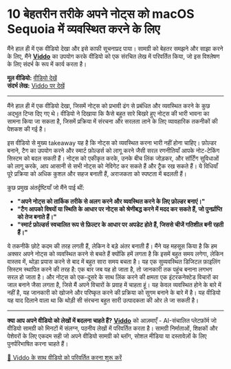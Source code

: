 # 10 बेहतरीन तरीके अपने नोट्स को macOS Sequoia में व्यवस्थित करने के लिए

मैंने हाल ही में एक वीडियो देखा और इसे काफी सूचनाप्रद पाया। सामग्री को बेहतर समझने और साझा करने के लिए, मैंने **[Viddo](https://viddo.pro/)** का उपयोग करके वीडियो को एक संरचित लेख में परिवर्तित किया, जो इस विश्लेषण के लिए संदर्भ के रूप में कार्य करता है।

**मूल वीडियो:** [वीडियो देखें](https://www.youtube.com/watch?v=zN45Rq6toiU)  
**संदर्भ लेख:** [Viddo पर देखें](https://viddo.pro/zh/video-result/b8605efd-4c08-4e4a-a1b7-be044ac6e59c)

---

मैंने हाल ही में एक वीडियो देखा, जिसमें नोट्स को प्रभावी ढंग से प्रबंधित और व्यवस्थित करने के कुछ अद्भुत टिप्स दिए गए थे। वीडियो ने दिखाया कि कैसे बहुत सारे बिखरे हुए नोट्स की भारी भावना का सामना किया जा सकता है, जिसमें प्रक्रिया में संरचना और सरलता लाने के लिए व्यावहारिक तकनीकों की पेशकश की गई है।

इस वीडियो से मुख्य takeaway यह है कि नोट्स को व्यवस्थित करना भारी नहीं होना चाहिए। फ़ोल्डर बनाने, टैग का उपयोग करने और स्मार्ट फ़ोल्डर्स को लागू करने जैसी सरल रणनीतियाँ आपके नोट-टेकिंग सिस्टम को बदल सकती हैं। नोट्स को एकीकृत करके, उनके बीच लिंक जोड़कर, और सॉर्टिंग सुविधाओं को लागू करके, आप आसानी से सभी नोट्स को नेविगेट कर सकते हैं और ट्रैक रख सकते हैं। ये विधियाँ पूरे प्रक्रिया को अधिक कुशल और सहज बनाती हैं, अराजकता को स्पष्टता में बदलती हैं।

कुछ प्रमुख अंतर्दृष्टियाँ जो मैंने पाई थीं:

- **"अपने नोट्स को तार्किक तरीके से अलग करने और व्यवस्थित करने के लिए फ़ोल्डर बनाएं।"**
- **"टैग आपको विषयों या स्थिति के आधार पर नोट्स को श्रेणीबद्ध करने में मदद कर सकते हैं, जो पुनर्प्राप्ति को तेज बनाते हैं।"**
- **"स्मार्ट फ़ोल्डर्स स्वचालित रूप से फ़िल्टर के आधार पर अपडेट होते हैं, जिससे चीजें गतिशील बनी रहती हैं।"**

ये तकनीकें छोटे कदम की तरह लगती हैं, लेकिन वे बड़े अंतर बनाती हैं। मैंने यह महसूस किया है कि हम अक्सर अपने नोट्स को व्यवस्थित करने से बचते हैं क्योंकि हमें लगता है कि इसमें बहुत समय लगेगा, लेकिन वास्तव में, थोड़ा प्रयास करने से बाद में बहुत सारा समय बचता है। यह एक सुव्यवस्थित डिजिटल फ़ाइलिंग सिस्टम स्थापित करने की तरह है: एक बार जब यह हो जाता है, तो जानकारी तक पहुंच बनाना लगभग सरल हो जाता है। और नोट्स को एक-दूसरे के साथ लिंक करने की क्षमता एक इंटरकनेक्टेड विचारों का जाल बनाने जैसा लगता है, जिसे मैं अपने विचारों के प्रवाह में चाहता हूं। यह केवल व्यवस्थित होने के बारे में नहीं है, यह जानकारी को खोजने और परिष्कृत करने की प्रक्रिया को सुगम बनाने के बारे में है। यह वीडियो यह याद दिलाने वाला था कि थोड़ी सी संरचना बहुत सारी उत्पादकता की ओर ले जा सकती है।

---

**क्या आप अपने वीडियो को लेखों में बदलना चाहते हैं?** **[Viddo](https://viddo.pro/)** को आज़माएँ - AI-संचालित प्लेटफ़ॉर्म जो वीडियो सामग्री को मिनटों में संलग्न, पठनीय लेखों में परिवर्तित करता है। सामग्री निर्माताओं, शिक्षकों और पेशेवरों के लिए एकदम सही जो अपने वीडियो सामग्री को ब्लॉग, सोशल मीडिया या दस्तावेज़ों के लिए पुनर्परिभाषित करना चाहते हैं।

[🚀 Viddo के साथ वीडियो को परिवर्तित करना शुरू करें](https://viddo.pro/)